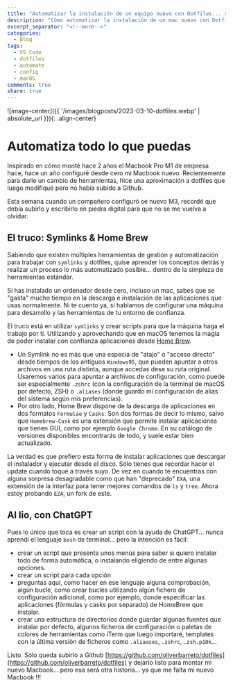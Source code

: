 ```yaml
---
title: "Automatizar la instalación de un equipo nuevo con Dotfiles... sólo falta el equipo nuevo!!!"
description: "Cómo automatizar la instalación de un mac nuevo con Dotfiles"
excerpt_separator: "<!--more-->"
categories:
  - Blog
tags:
  - VS Code
  - dotfiles
  - automate
  - config
  - macOS
comments: true
share: true
---
```


![image-center]({{ '/images/blogposts/2023-03-10-dotfiles.webp' | absolute_url }}){: .align-center}

# Automatiza todo lo que puedas

Inspirado en cómo monté hace 2 años el Macbook Pro M1 de empresa hace, hace un año configuré desde cero mi Macbook nuevo. Recientemente para darle un cambio de herramientas, hice una aproximación a dotfiles que luego modifiqué pero no había subido a Github.
<!--more-->

Esta semana cuando un compañero configuró se nuevo M3, recordé que debía subirlo y escribirlo en piedra digital para que no se me vuelva a olvidar.

## El truco: Symlinks & Home Brew

Sabiendo que existen múltiples herramientas de gestión y automatización para trabajar con `symlinks` y dotfiles, quise aprender los conceptos detrás y realizar un proceso lo más automatizado posible... dentro de la simpleza de herramientas estándar. 

Si has instalado un ordenador desde cero, incluso un mac, sabes que se "gasta" mucho tiempo en la descarga e instalación de las aplicaciones que usas normalmente. Ni te cuento ya, si hablamos de configurar una máquina para desarrollo y las herramientas de tu entorno de confianza.

El truco está en utilizar `symlinks` y crear scripts para que la máquina haga el trabajo por ti. Utilizando y aprovechando que en macOS tenemos la magia de poder instalar con confianza aplicaciones desde [Home Brew](https://brew.sh). 

- Un Symlink no es más que una especia de "atajo" o "acceso directo" desde tiempos de los antiguos `Windows95`, que pueden apuntar a otros archivos en una ruta distinta, aunque accedas dese su ruta original. Usaremos varios para apuntar a archivos de configuración, como puede ser especialmente `.zshrc` (con la configuración de la terminal de macOS por defecto, ZSH) o `.aliases` (donde guardo mi configuración de alias del sistema según mis preferencias).
- Por otro lado, Home Brew dispone de la descarga de aplicaciones en dos formatos `Formulae` y `Casks`. Son dos formas de decir lo mismo, salvo que `Homebrew-Cask` es una extensión que permite instalar aplicaciones que tienen GUI, como por ejemplo `Google Chrome`. En su catálogo de versiones disponibles encontrarás de todo, y suele estar bien actualizado. 

La verdad es que prefiero esta forma de instalar aplicaciones que descargar el instalador y ejecutar desde el disco. Sólo tienes que recordar hacer el update cuando toque a través suyo. De vez en cuando te encuentras con alguna sorpresa desagradable como que han "deprecado" `EXA`, una extensión de la interfaz para tener mejores comandos de `ls` y `tree`. Ahora estoy probando `EZA`, un fork de este.

## Al lio, con ChatGPT

Pues lo único que toca es crear un script con la ayuda de ChatGPT... nunca aprendí el lenguaje `bash` de terminal... pero la intención es fácil:

- crear un script que presente unos menús para saber si quiero instalar todo de forma automática, o instalando eligiendo de entre algunas opciones.
- crear un script para cada opción
- preguntas aquí, como hacer en ese lenguaje alguna comprobación, algún bucle, como crear bucles utilizando algún fichero de configuración adicional, como por ejemplo, donde especificar las aplicaciones (fórmulas y casks por separado) de HomeBrew que instalar.
- crear una estructura de directorios donde guardar algunas fuentes que instalar por defecto, algunos ficheros de configuración o paletas de colores de herramientas como iTerm que luego importaré, templates con la última versión de ficheros como `.aliaases`, `.zshrc`, `.zsh.p10k`...

Listo. Sólo queda subirlo a Github [https://github.com/oliverbarreto/dotfiles](https://github.com/oliverbarreto/dotfiles) y dejarlo listo para montar mi nuevo Macbook... pero esa será otra historia... ya que me falta mi nuevo Macbook !!!
